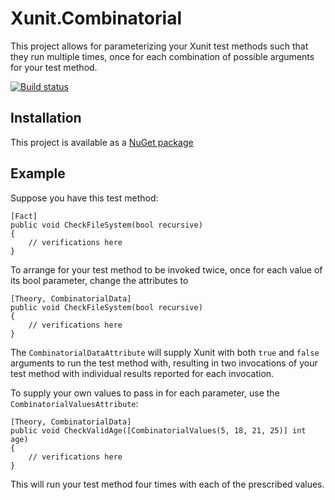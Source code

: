 Xunit.Combinatorial
======================

This project allows for parameterizing your Xunit test methods such that
they run multiple times, once for each combination of possible arguments
for your test method.

[![Build status](https://ci.appveyor.com/api/projects/status/7w8sae8tfn0gf4g6?svg=true)](https://ci.appveyor.com/project/AArnott/xunit-combinatorial)

## Installation

This project is available as a [NuGet package][NuPkg]

## Example

Suppose you have this test method:

    [Fact]
    public void CheckFileSystem(bool recursive)
    {
        // verifications here
    }

To arrange for your test method to be invoked twice, once for each value
of its bool parameter, change the attributes to 

    [Theory, CombinatorialData]
    public void CheckFileSystem(bool recursive)
    {
        // verifications here
    }

The `CombinatorialDataAttribute` will supply Xunit with both `true` and `false`
arguments to run the test method with, resulting in two invocations of your 
test method with individual results reported for each invocation.

To supply your own values to pass in for each parameter, use the
`CombinatorialValuesAttribute`:

    [Theory, CombinatorialData]
    public void CheckValidAge([CombinatorialValues(5, 18, 21, 25)] int age)
    {
        // verifications here
    }

This will run your test method four times with each of the prescribed values.

 [NuPkg]: https://www.nuget.org/packages/Xunit.Combinatorial
